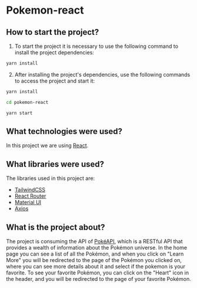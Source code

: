 # Pokemon-react

## How to start the project?

1. To start the project it is necessary to use the following command to install the project dependencies:

```bash
yarn install
```

2. After installing the project's dependencies, use the following commands to access the project and start it:

```bash
yarn install

cd pokemon-react

yarn start
```

## What technologies were used?

In this project we are using [React](https://react.dev/).

## What libraries were used?

The libraries used in this project are:

- [TailwindCSS](https://tailwindcss.com/)
- [React Router](https://reactrouter.com/)
- [Material UI](https://material-ui.com/)
- [Axios](https://axios-http.com/)

## What is the project about?

The project is consuming the API of [PokéAPI](https://pokeapi.co/), which is a RESTful API that provides a wealth of information about the Pokémon universe. In the home page you can see a list of all the Pokémon, and when you click on "Learn More" you will be redirected to the page of the Pokémon you clicked on, where you can see more details about it and select if the pokemon is your favorite. To see your favorite Pokémon, you can click on the "Heart" icon in the header, and you will be redirected to the page of your favorite Pokémon.
